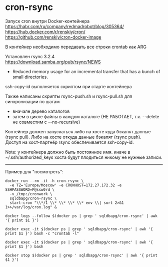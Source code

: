 # cron-rsync

Запуск cron внутри Docker-контейнера<BR>
https://habr.com/ru/company/redmadrobot/blog/305364/<BR>
https://hub.docker.com/r/renskiy/cron/<BR>
https://github.com/renskiy/cron-docker-image<BR>

В контейнер необходимо передавать все строки crontab как ARG<BR>


Установлен rsync 3.2.4<BR>
https://download.samba.org/pub/rsync/NEWS<BR>
- Reduced memory usage for an incremental transfer that has a bunch of small directories.

ssh-copy-id выполняется скриптом при старте контейнера


Также написаны скрипты rsync-push.sh и rsync-pull.sh для синхронизации по шагам<BR>
- вначале дерево каталогов<BR>
- затем в цикле файлы в каждом каталоге (НЕ РАБОТАЕТ, т.к. --delete не совместим с --no-recursive)<BR>

Контейнер должен запускаться либо на хосте куда бэкапят данные (rsync pull). Либо на хосте откуда данные бэкапят (rsync push).<BR>
Доступ на хост-партнёр rsync обеспечивается ssh-copy-id.

Note: у контейнера должно быть постоянное имя. иначе в ~/.ssh/authorized_keys хоста будут плодиться никому не нужные записи.

<HR>

Пример для "посмотреть":<BR>
<pre><code>docker run --rm -it -h cron-rsync \
  -e TZ='Europe/Moscow' -e CRONHOST=172.27.172.32 -e SSHPASSWORD=P@ssw0rd \
  -v /tmp:/cronwork \
  sqldbapg/cron-rsync \
  start-cron "\\*/1 \\* \\* \\* \\* env \\| sort 2>&1 1>>/var/log/cron.log" &

docker logs --follow $(docker ps | grep ' sqldbapg/cron-rsync' | awk '{ print $1 }')

docker exec -it $(docker ps | grep ' sqldbapg/cron-rsync' | awk '{ print $1 }') bash -c "crontab -l"

docker exec -it $(docker ps | grep ' sqldbapg/cron-rsync' | awk '{ print $1 }') bash

docker stop $(docker ps | grep ' sqldbapg/cron-rsync' | awk '{ print $1 }')
</code></pre>
